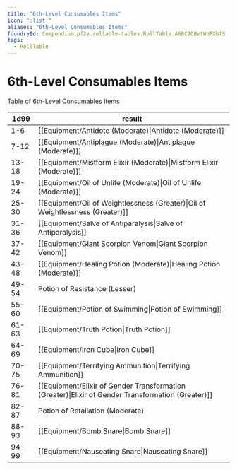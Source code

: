 ```yaml
---
title: "6th-Level Consumables Items"
icon: ":list:"
aliases: "6th-Level Consumables Items"
foundryId: Compendium.pf2e.rollable-tables.RollTable.A68C9O0vtWbFXbfS
tags:
  - RollTable
---
```


# 6th-Level Consumables Items
<p>Table of 6th-Level Consumables Items</p>

| 1d99 | result |
|------|--------|
| 1-6 | [[Equipment/Antidote (Moderate)\|Antidote (Moderate)]] |
| 7-12 | [[Equipment/Antiplague (Moderate)\|Antiplague (Moderate)]] |
| 13-18 | [[Equipment/Mistform Elixir (Moderate)\|Mistform Elixir (Moderate)]] |
| 19-24 | [[Equipment/Oil of Unlife (Moderate)\|Oil of Unlife (Moderate)]] |
| 25-30 | [[Equipment/Oil of Weightlessness (Greater)\|Oil of Weightlessness (Greater)]] |
| 31-36 | [[Equipment/Salve of Antiparalysis\|Salve of Antiparalysis]] |
| 37-42 | [[Equipment/Giant Scorpion Venom\|Giant Scorpion Venom]] |
| 43-48 | [[Equipment/Healing Potion (Moderate)\|Healing Potion (Moderate)]] |
| 49-54 | Potion of Resistance (Lesser) |
| 55-60 | [[Equipment/Potion of Swimming\|Potion of Swimming]] |
| 61-63 | [[Equipment/Truth Potion\|Truth Potion]] |
| 64-69 | [[Equipment/Iron Cube\|Iron Cube]] |
| 70-75 | [[Equipment/Terrifying Ammunition\|Terrifying Ammunition]] |
| 76-81 | [[Equipment/Elixir of Gender Transformation (Greater)\|Elixir of Gender Transformation (Greater)]] |
| 82-87 | Potion of Retaliation (Moderate) |
| 88-93 | [[Equipment/Bomb Snare\|Bomb Snare]] |
| 94-99 | [[Equipment/Nauseating Snare\|Nauseating Snare]] |

